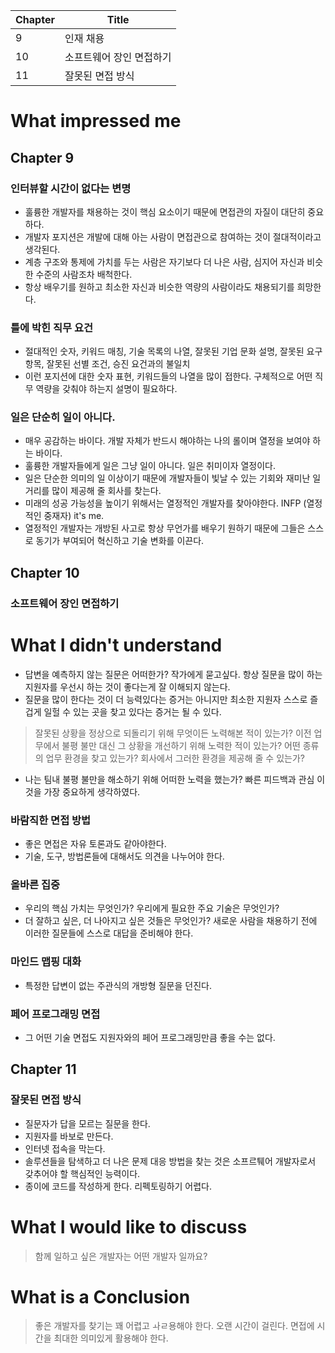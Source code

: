 | Chapter | Title |
| -- | -- |
| 9 | 인재 채용 |
| 10| 소프트웨어 장인 면접하기 |
| 11| 잘못된 면접 방식 |


# What impressed me


## Chapter 9
### 인터뷰할 시간이 없다는 변명
- 훌륭한 개발자를 채용하는 것이 핵심 요소이기 때문에 면접관의 자질이 대단히 중요하다. 
- 개발자 포지션은 개발에 대해 아는 사람이 면접관으로 참여하는 것이 절대적이라고 생각된다. 
- 계층 구조와 통제에 가치를 두는 사람은 자기보다 더 나은 사람, 심지어 자신과 비슷한 수준의 사람조차 배척한다.
- 항상 배우기를 원하고 최소한 자신과 비슷한 역량의 사람이라도 채용되기를 희망한다.
### 틀에 박힌 직무 요건
- 절대적인 숫자, 키워드 매칭, 기술 목록의 나열, 잘못된 기업 문화 설명, 잘못된 요구 항목, 잘못된 선별 조건, 승진 요건과의 불일치
- 이런 포지션에 대한 숫자 표현, 키워드들의 나열을 많이 접한다. 구체적으로 어떤 직무 역량을 갖춰야 하는지 설명이 필요하다.
### 일은 단순히 일이 아니다.
- 매우 공감하는 바이다. 개발 자체가 반드시 해야하는 나의 롤이며 열정을 보여야 하는 바이다.
- 훌륭한 개발자들에게 일은 그냥 일이 아니다. 일은 취미이자 열정이다.
- 일은 단순한 의미의  일 이상이기 때문에 개발자들이 빛날 수 있는 기회와 재미난 일거리를 많이 제공해 줄 회사를 찾는다.
- 미래의 성공 가능성을 높이기 위해서는 열정적인 개발자를 찾아야한다. INFP (열정적인 중재자) it's me.
- 열정적인 개발자는 개방된 사고로 항상 무언가를 배우기 원하기 때문에 그들은 스스로 동기가 부여되어 혁신하고 기술 변화를 이끈다.
      
## Chapter 10
### 소프트웨어 장인 면접하기

# What I didn't understand
- 답변을 예측하지 않는 질문은 어떠한가? 작가에게 묻고싶다. 항상 질문을 많이 하는 지원자를 우선시 하는 것이 좋다는게 잘 이해되지 않는다. 
- 질문을 많이 한다는 것이 더 능력있다는 증거는 아니지만 최소한 지원자 스스로 즐겁게 일헐 수 있는 곳을 찾고 있다는 증거는 될 수 있다. 
> 잘못된 상황을 정상으로 되돌리기 위해 무엇이든 노력해본 적이 있는가?
> 이전 업무에서 불평 불만 대신 그 상황을 개선하기 위해 노력한 적이 있는가?
> 어떤 종류의 업무 환경을 찾고 있는가?
> 회사에서 그러한 환경을 제공해 줄 수 있는가?

- 나는 팀내 불평 불만을 해소하기 위해 어떠한 노력을 했는가? 빠른 피드백과 관심 이것을 가장 중요하게 생각하였다.
### 바람직한 면접 방법
- 좋은 면접은 자유 토론과도 같아야한다.
- 기술, 도구, 방법론들에 대해서도 의견을 나누어야 한다.
### 올바른 집중
- 우리의 핵심 가치는 무엇인가? 우리에게 필요한 주요 기술은 무엇인가?
- 더 잘하고 싶은, 더 나아지고 싶은 것들은 무엇인가? 새로운 사람을 채용하기 전에 이러한 질문들에 스스로 대답을 준비해야 한다.
### 마인드 맵핑 대화
- 특정한 답변이 없는 주관식의 개방형 질문을 던진다.
### 페어 프로그래밍 면접
- 그 어떤 기술 면접도 지원자와의 페어 프로그래밍만큼 좋을 수는 없다.

## Chapter 11 
### 잘못된 면접 방식
- 질문자가 답을 모르는 질문을 한다.
- 지원자를 바보로 만든다.
- 인터넷 접속을 막는다.
- 솔루션들을 탐색하고 더 나은 문제 대응 방법을 찾는 것은 소프르퉤어 개발자로서 갖추어야 할 핵심적인 능력이다.
- 종이에 코드를 작성하게 한다. 리펙토링하기 어렵다. 


# What I would like to discuss

> 함께 일하고 싶은 개발자는 어떤 개발자 일까요?



# What is a Conclusion

> 좋은 개발자를 찾기는 꽤 어렵고 ㅘㄹ용해야 한다.
> 오랜 시간이 걸린다. 면접에 시간을 최대한 의미있게 활용해야 한다. 
